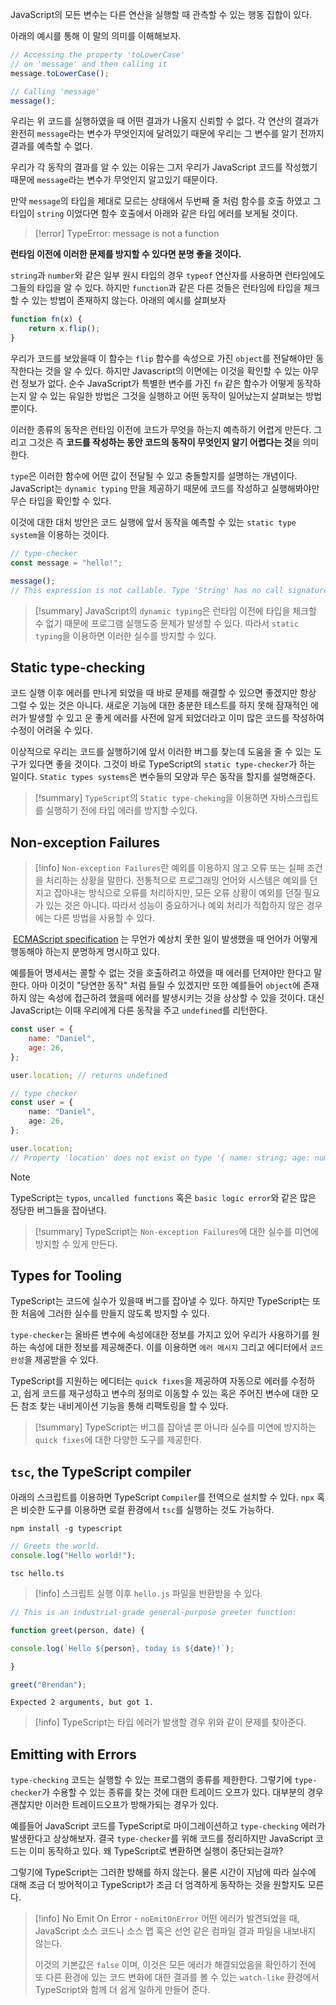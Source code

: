 JavaScript의 모든 변수는 다른 연산을 실행할 때 관측할 수 있는 행동 집합이 있다.

아래의 예시를 통해 이 말의 의미를 이해해보자.

```js
// Accessing the property 'toLowerCase'
// on 'message' and then calling it
message.toLowerCase();

// Calling 'message'
message();
```

우리는 위 코드를 실행하였을 때 어떤 결과가 나올지 신뢰할 수 없다. 각 연산의 결과가 완전히 `message`라는 변수가 무엇인지에 달려있기 때문에 우리는 그 변수를 알기 전까지 결과를 예측할 수 없다.

우리가 각 동작의 결과를 알 수 있는 이유는 그저 우리가 JavaScript 코드를 작성했기 때문에 `message`라는 변수가 무엇인지 알고있기 때문이다. 

만약 `message`의 타입을 제대로 모르는 상태에서 두번째 줄 처럼 함수를 호출 하였고 그 타입이 `string` 이었다면 함수 호출에서 아래와 같은 타입 에러를 보게될 것이다.

> [!error]
> TypeError: message is not a function

**런타임 이전에 이러한 문제를 방지할 수 있다면 분명 좋을 것이다.**

`string`과 `number`와 같은 일부 원시 타입의 경우 `typeof` 연산자를 사용하면 런타임에도 그들의 타입을 알 수 있다. 하지만 `function`과 같은 다른 것들은 런타임에 타입을 체크할 수 있는 방법이 존재하지 않는다. 아래의 예시를 살펴보자

```js
function fn(x) {
	return x.flip();
}
```

우리가 코드를 보았을때 이 함수는 `flip` 함수를 속성으로 가진 `object`를 전달해야만 동작한다는 것을 알 수 있다. 하지만 Javascript의 이면에는 이것을 확인할 수 있는 아무런 정보가 없다. 순수 JavaScript가 특별한 변수를 가진 `fn` 같은 함수가 어떻게 동작하는지 알 수 있는 유일한 방법은 그것을 실행하고 어떤 동작이 일어났는지 살펴보는 방법 뿐이다.

이러한 종류의 동작은 런타임 이전에 코드가 무엇을 하는지 예측하기 어렵게 만든다. 그리고 그것은 즉 **코드를 작성하는 동안 코드의 동작이 무엇인지 알기 어렵다는 것**을 의미한다.

`type`은 이러한 함수에 어떤 값이 전달될 수 있고 충돌할지를 설명하는 개념이다. JavaScript는 `dynamic typing` 만을 제공하기 때문에 코드를 작성하고 실행해봐야만 무슨 타입을 확인할 수 있다.

이것에 대한 대처 방안은 코드 실행에 앞서 동작을 예측할 수 있는 `static type system`을 이용하는 것이다.

```ts
// type-checker
const message = "hello!";

message(); 
// This expression is not callable. Type 'String' has no call signatures.
```

> [!summary]
> JavaScript의 `dynamic typing`은 런타임 이전에 타입을 체크할 수 없기 때문에 프로그램 실행도중 문제가 발생할 수 있다. 따라서 `static typing`을 이용하면 이러한 실수를 방지할 수 있다.

## Static type-checking
코드 실행 이후 에러를 만나게 되었을 때 바로 문제를 해결할 수 있으면 좋겠지만 항상 그럴 수 있는 것은 아니다. 새로운 기능에 대한 충분한 테스트를 하지 못해 잠재적인 에러가 발생할 수 있고 운 좋게 에러를 사전에 알게 되었더라고 이미 많은 코드를 작성하여 수정이 어려울 수 있다. 

이상적으로 우리는 코드를 실행하기에 앞서 이러한 버그를 찾는데 도움을 줄 수 있는 도구가 있다면 좋을 것이다. 그것이 바로 TypeScript의 `static type-checker`가 하는 일이다. `Static types systems`은 변수들의 모양과 무슨 동작을 할지를 설명해준다.

> [!summary]
> `TypeScript`의 `Static type-cheking`을 이용하면 자바스크립트를 실행하기 전에 타입 에러를 방지할 수있다.

## Non-exception Failures
> [!info]
> `Non-exception Failures`란 예외를 이용하지 않고 오류 또는 실패 조건을 처리하는 상황을 말한다. 전통적으로 프로그래밍 언어와 시스템은 예외를 던지고 잡아내는 방식으로 오류를 처리하지만, 모든 오류 상황이 예외를 던질 필요가 있는 것은 아니다. 따라서 성능이 중요하거나 예외 처리가 적합하지 않은 경우에는 다른 방법을 사용할 수 있다.

 [ECMAScript specification](https://tc39.github.io/ecma262/) 는 무언가 예상치 못한 일이 발생했을 때 언어가 어떻게 행동해야 하는지 분명하게 명시하고 있다.

예를들어 명세서는 콜할 수 없는 것을 호출하려고 하였을 때 에러를 던져야만 한다고 말한다. 아마 이것이 "당연한 동작" 처럼 들릴 수 있겠지만 또한 예를들어 `object`에 존재하지 않는 속성에 접근하려 했을때 에러를 발생시키는 것을 상상할 수 있을 것이다. 대신 JavaScript는 이때 우리에게 다른 동작을 주고 `undefined`를 리턴한다.

```js
const user = {
	name: "Daniel",
	age: 26,
};

user.location; // returns undefined
```

```ts
// type checker
const user = {
	name: "Daniel",
	age: 26,
};

user.location;
// Property 'location' does not exist on type '{ name: string; age: number; }'.
```

> [!note]
> TypeScript는 `typos`, `uncalled functions` 혹은 `basic logic error`와 같은 많은 정당한 버그들을 잡아낸다.

> [!summary]
> TypeScript는 `Non-exception Failures`에 대한 실수를 미연에 방지할 수 있게 만든다.
## Types for Tooling
TypeScript는 코드에 실수가 있을때 버그를 잡아낼 수 있다. 하지만 TypeScript는 또한 처음에 그러한 실수를 만들지 않도록 방지할 수 있다.

`type-checker`는 올바른 변수에 속성에대한 정보를 가지고 있어 우리가 사용하기를 원하는 속성에 대한 정보를 제공해준다. 이를 이용하면 `에러 메시지` 그리고 에디터에서 `코드 완성`을 제공받을 수 있다.

TypeScript를 지원하는 에디터는 `quick fixes`을 제공하여 자동으로 에러를 수정하고, 쉽게 코드를 재구성하고 변수의 정의로 이동할 수 있는 혹은 주어진 변수에 대한 모든 참조 찾는 내비게이션 기능을 통해 리팩토링을 할 수 있다.

> [!summary]
> TypeScript는 버그를 잡아낼 뿐 아니라 실수를 미연에 방지하는 `quick fixes`에 대한 다양한 도구를 제공한다.

## `tsc`, the TypeScript compiler

아래의 스크립트를 이용하면 TypeScript `Compiler`를 전역으로 설치할 수 있다.
`npx` 혹은 비슷한 도구를 이용하면 로컬 환경에서 `tsc`를 실행하는 것도 가능하다.

```shell
npm install -g typescript
```

```ts
// Greets the world.
console.log("Hello world!");
```

```shell
tsc hello.ts
```

> [!info]
> 스크립트 실행 이후 `hello.js` 파일을 반환받을 수 있다.

```ts
// This is an industrial-grade general-purpose greeter function:

function greet(person, date) {

console.log(`Hello ${person}, today is ${date}!`);

}

greet("Brendan");
```

```shell
Expected 2 arguments, but got 1.
```

> [!info]
> TypeScript는 타입 에러가 발생할 경우 위와 같이 문제를 찾아준다.

## Emitting with Errors
`type-checking` 코드는 실행할 수 있는 프로그램의 종류를 제한한다. 그렇기에 `type-checker`가 수용할 수 있는 종류를 찾는 것에 대한 트레이드 오프가 있다. 대부분의 경우 괜찮지만 이러한 트레이드오프가 방해가되는 경우가 있다.

예를들어 JavaScript 코드를 TypeScript로 마이그레이션하고 `type-checking` 에러가 발생한다고 상상해보자. 결국 `type-checker`를 위해 코드를 정리하지만 JavaScript 코드는 이미 동작하고 있다. 왜 TypeScript로 변환하면 실행이 중단되는걸까?

그렇기에 TypeScript는 그러한 방해를 하지 않는다. 물론 시간이 지남에 따라 실수에 대해 조금 더 방어적이고 TypeScript가 조금 더 엄격하게 동작하는 것을 원할지도 모른다.  


> [!info] No Emit On Error - `noEmitOnError`
> 어떤 에러가 발견되었을 때, JavaScript 소스 코드나 소스 맵 혹은 선언 같은 컴파일 결과 파일을 내보내지 않는다.
> 
> 이것의 기본값은 `false` 이며, 이것은 모든 에러가 해결되었음을 확인하기 전에 또 다른 환경에 있는 코드 변화에 대한 결과를 볼 수 있는 `watch-like` 환경에서 TypeScript와 함께 더 쉽게 일하게 만들어 준다.






